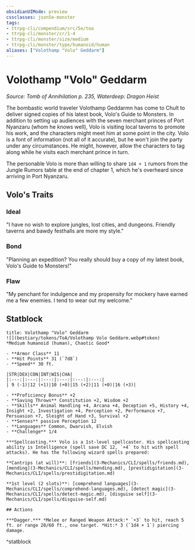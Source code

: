 ```yaml
---
obsidianUIMode: preview
cssclasses: json5e-monster
tags:
- ttrpg-cli/compendium/src/5e/toa
- ttrpg-cli/monster/cr/1-4
- ttrpg-cli/monster/size/medium
- ttrpg-cli/monster/type/humanoid/human
aliases: ["Volothamp "Volo" Geddarm"]
---
```

# Volothamp "Volo" Geddarm
*Source: Tomb of Annihilation p. 235, Waterdeep: Dragon Heist*  

The bombastic world traveler Volothamp Geddarmn has come to Chult to deliver signed copies of his latest book, Volo's Guide to Monsters. In addition to setting up audiences with the seven merchant princes of Port Nyanzaru (whom he knows well), Volo is visiting local taverns to promote his work, and the characters might meet him at some point in the city. Volo is a font of information (not all of it accurate), but he won't join the party under any circumstances. He might, however, allow the characters to tag along while he visits each merchant prince in turn.

The personable Volo is more than willing to share `1d4 + 1` rumors from the Jungle Rumors table at the end of chapter 1, which he's overheard since arriving in Port Nyanzaru.

## Volo's Traits

### Ideal

"I have no wish to explore jungles, lost cities, and dungeons. Friendly taverns and bawdy festhalls are more my style."

### Bond

"Planning an expedition? You really should buy a copy of my latest book, Volo's Guide to Monsters!"

### Flaw

"My penchant for indulgence and my propensity for mockery have earned me a few enemies. I tend to wear out my welcome."

## Statblock

```ad-statblock
title: Volothamp "Volo" Geddarm
![](bestiary/tokens/ToA/Volothamp Volo Geddarm.webp#token)
*Medium humanoid (human), Chaotic Good*

- **Armor Class** 11
- **Hit Points** 31 (`7d8`)
- **Speed** 30 ft.

|STR|DEX|CON|INT|WIS|CHA|
|:---:|:---:|:---:|:---:|:---:|:---:|
| 9 (-1)|12 (+1)|10 (+0)|15 (+2)|11 (+0)|16 (+3)|

- **Proficiency Bonus** +2
- **Saving Throws** Constitution +2, Wisdom +2
- **Skills** Animal Handling +4, Arcana +4, Deception +5, History +4, Insight +2, Investigation +4, Perception +2, Performance +7, Persuasion +7, Sleight of Hand +3, Survival +2
- **Senses** passive Perception 12
- **Languages** Common, Dwarvish, Elvish
- **Challenge** 1/4

***Spellcasting.*** Volo is a 1st-level spellcaster. His spellcasting ability is Intelligence (spell save DC 12, `+4` to hit with spell attacks). He has the following wizard spells prepared:

**Cantrips (at will)**: [friends](3-Mechanics/CLI/spells/friends.md), [mending](3-Mechanics/CLI/spells/mending.md), [prestidigitation](3-Mechanics/CLI/spells/prestidigitation.md)

**1st level (2 slots)**: [comprehend languages](3-Mechanics/CLI/spells/comprehend-languages.md), [detect magic](3-Mechanics/CLI/spells/detect-magic.md), [disguise self](3-Mechanics/CLI/spells/disguise-self.md)

## Actions

***Dagger.*** *Melee or Ranged Weapon Attack:* `+3` to hit, reach 5 ft. or range 20/60 ft., one target. *Hit:* 3 (`1d4 + 1`) piercing damage.
```
^statblock